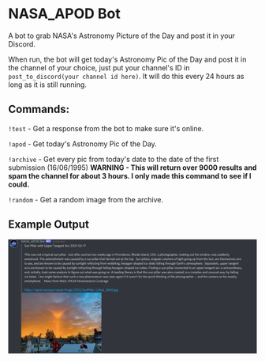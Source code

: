 # NASA_APOD Bot

A bot to grab NASA's Astronomy Picture of the Day and post it in your Discord.

When run, the bot will get today's Astronomy Pic of the Day and post it in the channel of your choice, just put your channel's ID in `post_to_discord(your channel id here)`. It will do this every 24 hours as long as it is still running.

## Commands:

`!test` - Get a response from the bot to make sure it's online.

`!apod` - Get today's Astronomy Pic of the Day.

`!archive` - Get every pic from today's date to the date of the first submission (16/06/1995) 
**WARNING - This will return over 9000 results and spam the channel for about 3 hours. I only made this command to see if I could.**

`!random` - Get a random image from the archive.

## Example Output

![Example](example.png)